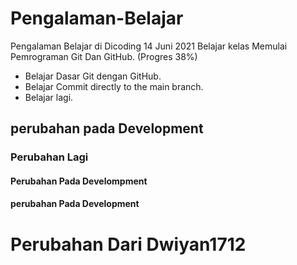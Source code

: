 # Pengalaman-Belajar
Pengalaman Belajar di Dicoding
14 Juni 2021
Belajar kelas Memulai Pemrograman Git Dan GitHub. (Progres 38%)
* Belajar Dasar Git dengan GitHub.
* Belajar Commit directly to the main branch.
* Belajar lagi.

## perubahan pada Development
### Perubahan Lagi
#### Perubahan Pada Develompment
#### perubahan Pada Development
# Perubahan Dari Dwiyan1712
